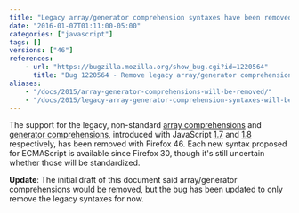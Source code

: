 ```yaml
---
title: "Legacy array/generator comprehension syntaxes have been removed"
date: "2016-01-07T01:11:00-05:00"
categories: ["javascript"]
tags: []
versions: ["46"]
references:
    - url: "https://bugzilla.mozilla.org/show_bug.cgi?id=1220564"
      title: "Bug 1220564 - Remove legacy array/generator comprehension."
aliases:
    - "/docs/2015/array-generator-comprehensions-will-be-removed/"
    - "/docs/2015/legacy-array-generator-comprehension-syntaxes-will-be-removed/"
---
```

The support for the legacy, non-standard [array comprehensions](https://developer.mozilla.org/en-US/docs/Web/JavaScript/Reference/Operators/Array_comprehensions#Differences_to_the_older_JS1.7JS1.8_comprehensions) and [generator comprehensions](https://developer.mozilla.org/en-US/docs/Web/JavaScript/Reference/Operators/Generator_comprehensions#Differences_to_the_older_JS1.7JS1.8_comprehensions), introduced with JavaScript [1.7](https://developer.mozilla.org/en-US/docs/Web/JavaScript/New_in_JavaScript/1.7) and [1.8](https://developer.mozilla.org/en-US/docs/Web/JavaScript/New_in_JavaScript/1.8) respectively, has been removed with Firefox 46. Each new syntax proposed for ECMAScript is available since Firefox 30, though it's still uncertain whether those will be standardized.

**Update**: The initial draft of this document said array/generator comprehensions would be removed, but the bug has been updated to only remove the legacy syntaxes for now.
